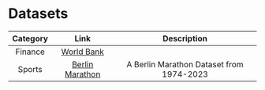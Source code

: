 # Datasets

|**Category**|**Link**|**Description**|
|:--:|:--:|:--:|
|Finance|[World Bank](https://databank.worldbank.org/source/world-development-indicators)||
|Sports|[Berlin Marathon](https://www.kaggle.com/datasets/aiaiaidavid/berlin-marathons-data)|A Berlin Marathon Dataset from 1974-2023|
